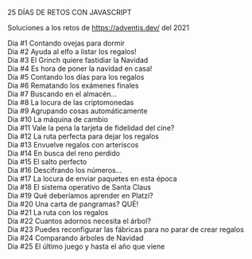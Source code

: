 25 DÍAS DE RETOS CON JAVASCRIPT  
  
Soluciones a los retos de https://adventjs.dev/ del 2021  
  
Dia #1 Contando ovejas para dormir  
Dia #2 Ayuda al elfo a listar los regalos!  
Dia #3 El Grinch quiere fastidiar la Navidad  
Dia #4 Es hora de poner la navidad en casa!  
Dia #5 Contando los días para los regalos  
Dia #6 Rematando los exámenes finales  
Dia #7 Buscando en el almacén...  
Dia #8 La locura de las criptomonedas  
Dia #9 Agrupando cosas automáticamente  
Dia #10 La máquina de cambio  
Dia #11 Vale la pena la tarjeta de fidelidad del cine?  
Dia #12 La ruta perfecta para dejar los regalos  
Dia #13 Envuelve regalos con arteriscos  
Dia #14 En busca del reno perdido  
Dia #15 El salto perfecto  
Dia #16 Descifrando los números...  
Dia #17 La locura de enviar paquetes en esta época  
Dia #18 El sistema operativo de Santa Claus  
Dia #19 Qué deberíamos aprender en Platzi?  
Dia #20 Una carta de pangramas? QUÉ!  
Dia #21 La ruta con los regalos  
Dia #22 Cuantos adornos necesita el árbol?  
Dia #23 Puedes reconfigurar las fábricas para no parar de crear regalos  
Dia #24 Comparando árboles de Navidad  
Dia #25 El último juego y hasta el año que viene  
  

